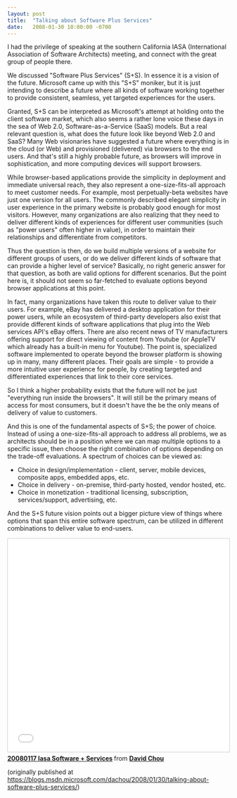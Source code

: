 ```yaml
---
layout: post
title:  "Talking about Software Plus Services"
date:   2008-01-30 10:00:00 -0700
---
```


I had the privilege of speaking at the southern California IASA (International Association of Software Architects) meeting, and connect with the great group of people there.

We discussed "Software Plus Services" (S+S). In essence it is a vision of the future. Microsoft came up with this "S+S" moniker, but it is just intending to describe a future where all kinds of software working together to provide consistent, seamless, yet targeted experiences for the users.

Granted, S+S can be interpreted as Microsoft's attempt at holding onto the client software market, which also seems a rather lone voice these days in the sea of Web 2.0, Software-as-a-Service (SaaS) models. But a real relevant question is, what does the future look like beyond Web 2.0 and SaaS? Many Web visionaries have suggested a future where everything is in the cloud (or Web) and provisioned (delivered) via browsers to the end users. And that's still a highly probable future, as browsers will improve in sophistication, and more computing devices will support browsers.

While browser-based applications provide the simplicity in deployment and immediate universal reach, they also represent a one-size-fits-all approach to meet customer needs. For example, most perpetually-beta websites have just one version for all users. The commonly described elegant simplicity in user experience in the primary website is probably good enough for most visitors. However, many organizations are also realizing that they need to deliver different kinds of experiences for different user communities (such as "power users" often higher in value), in order to maintain their relationships and differentiate from competitors.

Thus the question is then, do we build multiple versions of a website for different groups of users, or do we deliver different kinds of software that can provide a higher level of service? Basically, no right generic answer for that question, as both are valid options for different scenarios. But the point here is, it should not seem so far-fetched to evaluate options beyond browser applications at this point.

In fact, many organizations have taken this route to deliver value to their users. For example, eBay has delivered a desktop application for their power users, while an ecosystem of third-party developers also exist that provide different kinds of software applications that plug into the Web services API's eBay offers. There are also recent news of TV manufacturers offering support for direct viewing of content from Youtube (or AppleTV which already has a built-in menu for Youtube). The point is, specialized software implemented to operate beyond the browser platform is showing up in many, many different places. Their goals are simple - to provide a more intuitive user experience for people, by creating targeted and differentiated experiences that link to their core services.

So I think a higher probability exists that the future will not be just "everything run inside the browsers". It will still be the primary means of access for most consumers, but it doesn't have the be the only means of delivery of value to customers.

And this is one of the fundamental aspects of S+S; the power of choice. Instead of using a one-size-fits-all approach to address all problems, we as architects should be in a position where we can map multiple options to a specific issue, then choose the right combination of options depending on the trade-off evaluations. A spectrum of choices can be viewed as:

- Choice in design/implementation - client, server, mobile devices, composite apps, embedded apps, etc. 
- Choice in delivery - on-premise, third-party hosted, vendor hosted, etc. 
- Choice in monetization - traditional licensing, subscription, services/support, advertising, etc. 

And the S+S future vision points out a bigger picture view of things where options that span this entire software spectrum, can be utilized in different combinations to deliver value to end-users.

<iframe src="//www.slideshare.net/slideshow/embed_code/key/feDoCIsqrXjmDw" width="595" height="485" frameborder="0" marginwidth="0" marginheight="0" scrolling="no" style="border:1px solid #CCC; border-width:1px; margin-bottom:5px; max-width: 100%;" allowfullscreen> </iframe> <div style="margin-bottom:5px"> <strong> <a href="//www.slideshare.net/davidcchou/20080117-iasa-software-services" title="20080117 Iasa Software + Services" target="_blank">20080117 Iasa Software + Services</a> </strong> from <strong><a href="https://www.slideshare.net/davidcchou" target="_blank">David Chou</a></strong> </div>

(originally published at <https://blogs.msdn.microsoft.com/dachou/2008/01/30/talking-about-software-plus-services/>)
